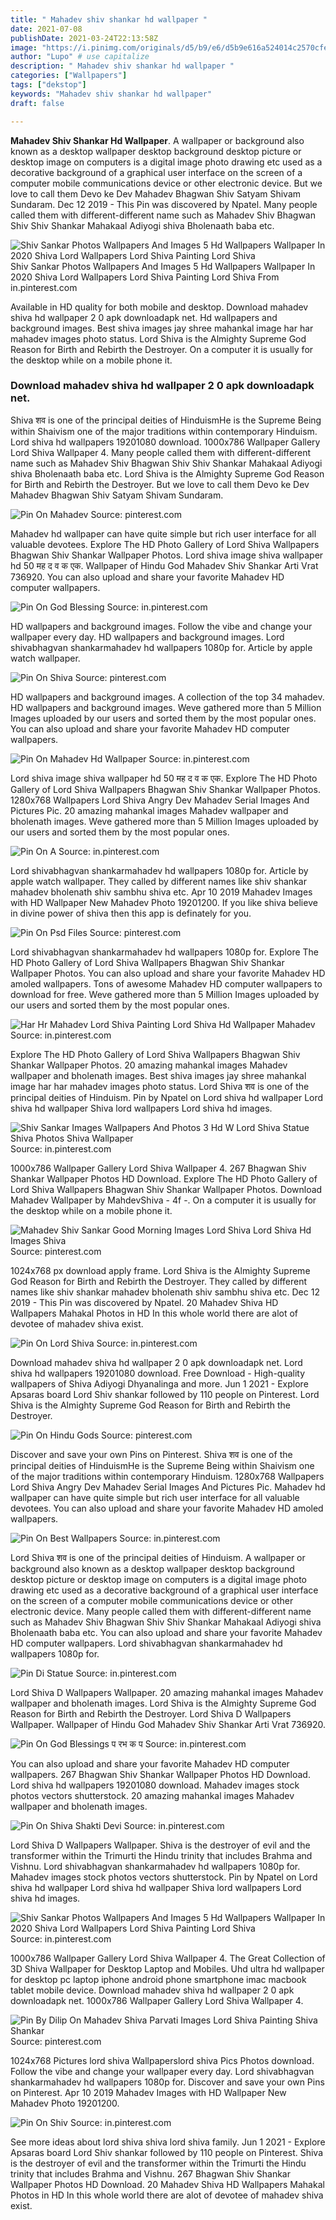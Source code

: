 ```yaml
---
title: " Mahadev shiv shankar hd wallpaper "
date: 2021-07-08
publishDate: 2021-03-24T22:13:58Z
image: "https://i.pinimg.com/originals/d5/b9/e6/d5b9e616a524014c2570cfee2d8a5312.jpg"
author: "Lupo" # use capitalize
description: " Mahadev shiv shankar hd wallpaper "
categories: ["Wallpapers"]
tags: ["dekstop"]
keywords: "Mahadev shiv shankar hd wallpaper"
draft: false

---
```



**Mahadev Shiv Shankar Hd Wallpaper**. A wallpaper or background also known as a desktop wallpaper desktop background desktop picture or desktop image on computers is a digital image photo drawing etc used as a decorative background of a graphical user interface on the screen of a computer mobile communications device or other electronic device. But we love to call them Devo ke Dev Mahadev Bhagwan Shiv Satyam Shivam Sundaram. Dec 12 2019 - This Pin was discovered by Npatel. Many people called them with different-different name such as Mahadev Shiv Bhagwan Shiv Shiv Shankar Mahakaal Adiyogi shiva Bholenaath baba etc.

![Shiv Sankar Photos Wallpapers And Images 5 Hd Wallpapers Wallpaper In 2020 Shiva Lord Wallpapers Lord Shiva Painting Lord Shiva](https://i.pinimg.com/originals/36/f3/58/36f358434a57c3c94fe7301d94de7d10.jpg "Shiv Sankar Photos Wallpapers And Images 5 Hd Wallpapers Wallpaper In 2020 Shiva Lord Wallpapers Lord Shiva Painting Lord Shiva")
Shiv Sankar Photos Wallpapers And Images 5 Hd Wallpapers Wallpaper In 2020 Shiva Lord Wallpapers Lord Shiva Painting Lord Shiva From in.pinterest.com


Available in HD quality for both mobile and desktop. Download mahadev shiva hd wallpaper 2 0 apk downloadapk net. Hd wallpapers and background images. Best shiva images jay shree mahankal image har har mahadev images photo status. Lord Shiva is the Almighty Supreme God Reason for Birth and Rebirth the Destroyer. On a computer it is usually for the desktop while on a mobile phone it.

### Download mahadev shiva hd wallpaper 2 0 apk downloadapk net.

Shiva शव is one of the principal deities of HinduismHe is the Supreme Being within Shaivism one of the major traditions within contemporary Hinduism. Lord shiva hd wallpapers 19201080 download. 1000x786 Wallpaper Gallery Lord Shiva Wallpaper 4. Many people called them with different-different name such as Mahadev Shiv Bhagwan Shiv Shiv Shankar Mahakaal Adiyogi shiva Bholenaath baba etc. Lord Shiva is the Almighty Supreme God Reason for Birth and Rebirth the Destroyer. But we love to call them Devo ke Dev Mahadev Bhagwan Shiv Satyam Shivam Sundaram.


![Pin On Mahadev](https://i.pinimg.com/736x/70/1a/21/701a212085aa33843c5063c762b90608.jpg "Pin On Mahadev")
Source: pinterest.com

Mahadev hd wallpaper can have quite simple but rich user interface for all valuable devotees. Explore The HD Photo Gallery of Lord Shiva Wallpapers Bhagwan Shiv Shankar Wallpaper Photos. Lord shiva image shiva wallpaper hd 50 मह द व क एक. Wallpaper of Hindu God Mahadev Shiv Shankar Arti Vrat 736920. You can also upload and share your favorite Mahadev HD computer wallpapers.

![Pin On God Blessing](https://i.pinimg.com/originals/e2/b6/88/e2b6884debf1eac81903d3dca94d5a3d.jpg "Pin On God Blessing")
Source: in.pinterest.com

HD wallpapers and background images. Follow the vibe and change your wallpaper every day. HD wallpapers and background images. Lord shivabhagvan shankarmahadev hd wallpapers 1080p for. Article by apple watch wallpaper.

![Pin On Shiva](https://i.pinimg.com/736x/ed/78/59/ed78599abb19858c408b739daadc96e5.jpg "Pin On Shiva")
Source: pinterest.com

HD wallpapers and background images. A collection of the top 34 mahadev. HD wallpapers and background images. Weve gathered more than 5 Million Images uploaded by our users and sorted them by the most popular ones. You can also upload and share your favorite Mahadev HD computer wallpapers.

![Pin On Mahadev Hd Wallpaper](https://i.pinimg.com/originals/f6/f1/e6/f6f1e6d78f1e793e283fc7954569545a.jpg "Pin On Mahadev Hd Wallpaper")
Source: in.pinterest.com

Lord shiva image shiva wallpaper hd 50 मह द व क एक. Explore The HD Photo Gallery of Lord Shiva Wallpapers Bhagwan Shiv Shankar Wallpaper Photos. 1280x768 Wallpapers Lord Shiva Angry Dev Mahadev Serial Images And Pictures Pic. 20 amazing mahankal images Mahadev wallpaper and bholenath images. Weve gathered more than 5 Million Images uploaded by our users and sorted them by the most popular ones.

![Pin On A](https://i.pinimg.com/736x/8d/ee/9a/8dee9a443a43af62e2aa9c54a2c74e51.jpg "Pin On A")
Source: in.pinterest.com

Lord shivabhagvan shankarmahadev hd wallpapers 1080p for. Article by apple watch wallpaper. They called by different names like shiv shankar mahadev bholenath shiv sambhu shiva etc. Apr 10 2019 Mahadev Images with HD Wallpaper New Mahadev Photo 19201200. If you like shiva believe in divine power of shiva then this app is definately for you.

![Pin On Psd Files](https://i.pinimg.com/originals/c1/dc/fb/c1dcfb21d1c2911580607937767b90c6.jpg "Pin On Psd Files")
Source: pinterest.com

Lord shivabhagvan shankarmahadev hd wallpapers 1080p for. Explore The HD Photo Gallery of Lord Shiva Wallpapers Bhagwan Shiv Shankar Wallpaper Photos. You can also upload and share your favorite Mahadev HD amoled wallpapers. Tons of awesome Mahadev HD computer wallpapers to download for free. Weve gathered more than 5 Million Images uploaded by our users and sorted them by the most popular ones.

![Har Hr Mahadev Lord Shiva Painting Lord Shiva Hd Wallpaper Mahadev](https://i.pinimg.com/736x/b0/89/7a/b0897ada3e962e9e2d0dbaa420dd06ce.jpg "Har Hr Mahadev Lord Shiva Painting Lord Shiva Hd Wallpaper Mahadev")
Source: in.pinterest.com

Explore The HD Photo Gallery of Lord Shiva Wallpapers Bhagwan Shiv Shankar Wallpaper Photos. 20 amazing mahankal images Mahadev wallpaper and bholenath images. Best shiva images jay shree mahankal image har har mahadev images photo status. Lord Shiva शव is one of the principal deities of Hinduism. Pin by Npatel on Lord shiva hd wallpaper Lord shiva hd wallpaper Shiva lord wallpapers Lord shiva hd images.

![Shiv Sankar Images Wallpapers And Photos 3 Hd W Lord Shiva Statue Shiva Photos Shiva Wallpaper](https://i.pinimg.com/564x/9d/48/36/9d483660ec969bff87a0f333c47637f0.jpg "Shiv Sankar Images Wallpapers And Photos 3 Hd W Lord Shiva Statue Shiva Photos Shiva Wallpaper")
Source: in.pinterest.com

1000x786 Wallpaper Gallery Lord Shiva Wallpaper 4. 267 Bhagwan Shiv Shankar Wallpaper Photos HD Download. Explore The HD Photo Gallery of Lord Shiva Wallpapers Bhagwan Shiv Shankar Wallpaper Photos. Download Mahadev Wallpaper by MahdevShiva - 4f -. On a computer it is usually for the desktop while on a mobile phone it.

![Mahadev Shiv Sankar Good Morning Images Lord Shiva Lord Shiva Hd Images Shiva](https://i.pinimg.com/736x/2a/db/b1/2adbb16687211be32bf1e7ecefc482db.jpg "Mahadev Shiv Sankar Good Morning Images Lord Shiva Lord Shiva Hd Images Shiva")
Source: pinterest.com

1024x768 px download apply frame. Lord Shiva is the Almighty Supreme God Reason for Birth and Rebirth the Destroyer. They called by different names like shiv shankar mahadev bholenath shiv sambhu shiva etc. Dec 12 2019 - This Pin was discovered by Npatel. 20 Mahadev Shiva HD Wallpapers Mahakal Photos in HD In this whole world there are alot of devotee of mahadev shiva exist.

![Pin On Lord Shiva](https://i.pinimg.com/736x/5c/91/97/5c91974f310058b95efa20ff2ee481b5.jpg "Pin On Lord Shiva")
Source: in.pinterest.com

Download mahadev shiva hd wallpaper 2 0 apk downloadapk net. Lord shiva hd wallpapers 19201080 download. Free Download - High-quality wallpapers of Shiva Adiyogi Dhyanalinga and more. Jun 1 2021 - Explore Apsaras board Lord Shiv shankar followed by 110 people on Pinterest. Lord Shiva is the Almighty Supreme God Reason for Birth and Rebirth the Destroyer.

![Pin On Hindu Gods](https://i.pinimg.com/originals/eb/7d/0b/eb7d0b67fbd63cd53a773364b411a3b1.jpg "Pin On Hindu Gods")
Source: pinterest.com

Discover and save your own Pins on Pinterest. Shiva शव is one of the principal deities of HinduismHe is the Supreme Being within Shaivism one of the major traditions within contemporary Hinduism. 1280x768 Wallpapers Lord Shiva Angry Dev Mahadev Serial Images And Pictures Pic. Mahadev hd wallpaper can have quite simple but rich user interface for all valuable devotees. You can also upload and share your favorite Mahadev HD amoled wallpapers.

![Pin On Best Wallpapers](https://i.pinimg.com/originals/5c/d1/00/5cd1005e805c58ebc9b634fe6e0c4148.jpg "Pin On Best Wallpapers")
Source: in.pinterest.com

Lord Shiva शव is one of the principal deities of Hinduism. A wallpaper or background also known as a desktop wallpaper desktop background desktop picture or desktop image on computers is a digital image photo drawing etc used as a decorative background of a graphical user interface on the screen of a computer mobile communications device or other electronic device. Many people called them with different-different name such as Mahadev Shiv Bhagwan Shiv Shiv Shankar Mahakaal Adiyogi shiva Bholenaath baba etc. You can also upload and share your favorite Mahadev HD computer wallpapers. Lord shivabhagvan shankarmahadev hd wallpapers 1080p for.

![Pin Di Statue](https://i.pinimg.com/originals/77/be/dc/77bedcc1b2d2b6f13d0269b3d2f3f6eb.jpg "Pin Di Statue")
Source: in.pinterest.com

Lord Shiva D Wallpapers Wallpaper. 20 amazing mahankal images Mahadev wallpaper and bholenath images. Lord Shiva is the Almighty Supreme God Reason for Birth and Rebirth the Destroyer. Lord Shiva D Wallpapers Wallpaper. Wallpaper of Hindu God Mahadev Shiv Shankar Arti Vrat 736920.

![Pin On God Blessings प रभ क प](https://i.pinimg.com/originals/f1/e4/f0/f1e4f0ec93af347f7f539fa652bc9031.png "Pin On God Blessings प रभ क प")
Source: in.pinterest.com

You can also upload and share your favorite Mahadev HD computer wallpapers. 267 Bhagwan Shiv Shankar Wallpaper Photos HD Download. Lord shiva hd wallpapers 19201080 download. Mahadev images stock photos vectors shutterstock. 20 amazing mahankal images Mahadev wallpaper and bholenath images.

![Pin On Shiva Shakti Devi](https://i.pinimg.com/originals/a4/0a/19/a40a19a7edfa543275540a98d62effae.jpg "Pin On Shiva Shakti Devi")
Source: in.pinterest.com

Lord Shiva D Wallpapers Wallpaper. Shiva is the destroyer of evil and the transformer within the Trimurti the Hindu trinity that includes Brahma and Vishnu. Lord shivabhagvan shankarmahadev hd wallpapers 1080p for. Mahadev images stock photos vectors shutterstock. Pin by Npatel on Lord shiva hd wallpaper Lord shiva hd wallpaper Shiva lord wallpapers Lord shiva hd images.

![Shiv Sankar Photos Wallpapers And Images 5 Hd Wallpapers Wallpaper In 2020 Shiva Lord Wallpapers Lord Shiva Painting Lord Shiva](https://i.pinimg.com/originals/36/f3/58/36f358434a57c3c94fe7301d94de7d10.jpg "Shiv Sankar Photos Wallpapers And Images 5 Hd Wallpapers Wallpaper In 2020 Shiva Lord Wallpapers Lord Shiva Painting Lord Shiva")
Source: in.pinterest.com

1000x786 Wallpaper Gallery Lord Shiva Wallpaper 4. The Great Collection of 3D Shiva Wallpaper for Desktop Laptop and Mobiles. Uhd ultra hd wallpaper for desktop pc laptop iphone android phone smartphone imac macbook tablet mobile device. Download mahadev shiva hd wallpaper 2 0 apk downloadapk net. 1000x786 Wallpaper Gallery Lord Shiva Wallpaper 4.

![Pin By Dilip On Mahadev Shiva Parvati Images Lord Shiva Painting Shiva Shankar](https://i.pinimg.com/originals/93/d9/35/93d935dc466d107e259ad324d51e0793.jpg "Pin By Dilip On Mahadev Shiva Parvati Images Lord Shiva Painting Shiva Shankar")
Source: pinterest.com

1024x768 Pictures lord shiva Wallpaperslord shiva Pics Photos download. Follow the vibe and change your wallpaper every day. Lord shivabhagvan shankarmahadev hd wallpapers 1080p for. Discover and save your own Pins on Pinterest. Apr 10 2019 Mahadev Images with HD Wallpaper New Mahadev Photo 19201200.

![Pin On Shiv](https://i.pinimg.com/originals/d5/b9/e6/d5b9e616a524014c2570cfee2d8a5312.jpg "Pin On Shiv")
Source: in.pinterest.com

See more ideas about lord shiva shiva lord shiva family. Jun 1 2021 - Explore Apsaras board Lord Shiv shankar followed by 110 people on Pinterest. Shiva is the destroyer of evil and the transformer within the Trimurti the Hindu trinity that includes Brahma and Vishnu. 267 Bhagwan Shiv Shankar Wallpaper Photos HD Download. 20 Mahadev Shiva HD Wallpapers Mahakal Photos in HD In this whole world there are alot of devotee of mahadev shiva exist.

